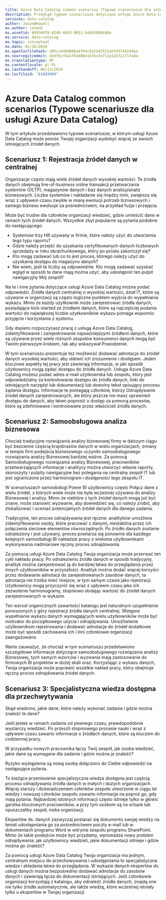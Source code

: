 ```yaml
---
title: Azure Data Catalog common scenarios (Typowe scenariusze dla usługi Azure Data Catalog)
description: Przegląd typowe scenariusze dotyczące usługi Azure Data Catalog, łącznie z rejestracji i odnajdywania źródeł danych wysokiej wartości, umożliwiając samoobsługowa analiza biznesowa i przechwytywanie istniejących wiedzę na temat źródeł danych i procesów.
services: data-catalog
author: JasonWHowell
ms.author: jasonh
ms.assetid: 60930d78-d2d4-4d5d-9651-bdda50b0da0e
ms.service: data-catalog
ms.topic: conceptual
ms.date: 01/18/2018
ms.openlocfilehash: e95cc64b9086a6fb4c5e2d42521a5fd3f44244ba
ms.sourcegitcommit: d4dfbc34a1f03488e1b7bc5e711a11b72c717ada
ms.translationtype: MT
ms.contentlocale: pl-PL
ms.lasthandoff: 06/13/2019
ms.locfileid: "61003960"
---
```

# <a name="azure-data-catalog-common-scenarios"></a>Azure Data Catalog common scenarios (Typowe scenariusze dla usługi Azure Data Catalog)
W tym artykule przedstawiono typowe scenariusze, w którym usługi Azure Data Catalog może pomóc Twojej organizacji wydobyć więcej ze swoich istniejących źródeł danych.

## <a name="scenario-1-registration-of-central-data-sources"></a>Scenariusz 1: Rejestracja źródeł danych w centralnej
Organizacje często mają wiele źródeł danych wysokiej wartości. Te źródła danych obejmują line-of-business online transakcji przetwarzania systemów (OLTP), magazynów danych i baz danych analizy/analiz biznesowych. Liczba systemów i nakładanie się między nimi, zwiększa się wraz z upływem czasu zwykle w miarę ewolucji potrzeb biznesowych i samego biznesu ewoluuje za pośrednictwem, na przykład fuzje i przejęcia.

Może być trudne dla członków organizacji wiedzieć, gdzie umieścić dane w ramach tych źródeł danych. Wszystkie zbyt popularne są pytania podobne do następującego:

* Systemów trzy HR używany w firmie, które należy użyć do utworzenia tego typu raportu?
* Gdzie należy przejść do uzyskania certyfikowanych danych liczbowych sprzedaży w roku obrachunkowego, który po prostu zakończył się?
* Kto mogę zadawać lub co to jest proces, którego należy użyć do uzyskania dostępu do magazynu danych?
* Nie wiem, jeśli te liczby są odpowiednie. Kto mogę zadawać uzyskać wgląd w sposób te dane mają można użyć, aby udostępnić ten pulpit nawigacyjny Mój zespół?

Na te i inne pytania dotyczące usługi Azure Data Catalog można podać odpowiedzi. Źródła danych centralnej o wysokiej wartości, dział IT, które są używane w organizacji są często logiczne punktem wyjścia do wypełniania wykazu. Mimo że każdy użytkownik może zarejestrować źródła danych, posiadające kick-started ze źródłami danych, które są najczęściej podania wartości do największej liczbie użytkowników wykazu pomaga wspomóc przyjęcie i korzystania z systemu. 

Gdy dopiero rozpoczynasz pracę z usługą Azure Data Catalog, zidentyfikowanie i zarejestrowanie najważniejszymi źródłami danych, które są używane przez wiele różnych zespołów konsumenci danych mogą być Twoim pierwszym krokiem, tak aby wskazywał Powodzenie.

W tym scenariuszu prezentuje też możliwość dodawać adnotacje do źródeł danych wysokiej wartości, aby ułatwić ich zrozumienie i dostępem. Jeden kluczowe aspekty tej pracy jest zawierają informacje, w jaki sposób użytkownicy mogą żądać dostępu do źródła danych. Usługa Azure Data Catalog możesz podać adres e-mail użytkownika lub zespołu, który jest odpowiedzialny za kontrolowanie dostępu do źródła danych, linki do istniejących narzędzi lub dokumentacji lub dowolny tekst opisujący procesu żądania dostępu. Informacje te pomagają członków, którzy Odnajdywanie źródeł danych zarejestrowanych, ale który jeszcze nie masz uprawnień dostępu do danych, aby łatwo poprosić o dostęp za pomocą procesów, które są zdefiniowane i kontrolowane przez właścicieli źródła danych.

## <a name="scenario-2-self-service-business-intelligence"></a>Scenariusz 2: Samoobsługowa analiza biznesowa
Chociaż tradycyjne rozwiązania analizy biznesowej firmy w dalszym ciągu być bezcenne częścią krajobrazów danych w wielu organizacjach, zmiany w tempie firm podejścia biznesowego uczyniło samoobsługowego rozwiązania analizy Biznesowej bardziej ważne. Za pomocą Samoobsługowego rozwiązania analizy Biznesowej, pracowników przetwarzających informacje i analitycy można utworzyć własne raporty, skoroszyty i pulpity nawigacyjne bez polegania na centralny zespół IT lub jest ograniczone przez harmonogram i dostępności tego zespołu IT.

W scenariuszach samoobsługi Power BI użytkownicy często Połącz dane z wielu źródeł, z których wiele może nie była wcześniej używana do analizy Biznesowej i analizy. Mimo że niektóre z tych źródeł danych mogą już być znane, może stanowić wyzwanie, aby dowiedzieć się, co należy zrobić, aby zlokalizować i oceniać potencjalnych źródeł danych dla danego zadania.

Tradycyjnie, ten proces odnajdywania jest ręczne: analityków umożliwia zidentyfikowanie osoby, które pracować z danymi, niestabilna przez ich połączenia sieciowe elementów równorzędnych. Po źródło danych zostanie odnaleziony i jest używany, proces powtarza się ponownie dla każdego kolejnych samoobsługi BI nakładzie pracy z wieloma użytkownikami wykonywania nadmiarowe ręczny proces odnajdowania.

Za pomocą usługi Azure Data Catalog Twoja organizacja może przerwać ten cykl nakładu pracy. Po odnalezieniu źródła danych w sposób tradycyjny, analityk można zarejestrować ją do bardziej łatwa do przeglądania przez innych użytkowników w przyszłości. Analityk można dodać więcej korzyści przez dodawanie adnotacji do zarejestrowanych zasobów danych, ta adnotacja nie trzeba mieć miejsce, w tym samym czasie jako rejestracji. Użytkownicy mogą przyczynić się wraz z upływem czasu jako ich zezwolenie harmonogramy, stopniowo dodając wartość do źródeł danych zarejestrowanych w wykazie.

Ten wzrost organicznych zawartości katalogu jest naturalnym uzupełnienie ponoszonych z góry rejestracji źródła danych centralnej. Wstępne wypełnianie wykazu danych wymagających wielu użytkowników może być motivator do początkowego użycia i odnajdywania. Umożliwienie użytkownikom rejestrowania i dodawać adnotacje do źródeł dodatkowe może być sposób zachowania ich i inni członkowie organizacji zaangażowane.

Warto zauważyć, że chociaż w tym scenariuszu przedstawiono szczegółowe informacje dotyczące samoobsługowego rozwiązania analizy Biznesowej, tych samych wzorców i wyzwania mają zastosowanie do firmowych BI projektów w dużej skali oraz. Korzystając z wykazu danych, Twoja organizacja może poprawić wszelkie nakład pracy, który obejmuje ręczny proces odnajdowania źródeł danych.

## <a name="scenario-3-capturing-tribal-knowledge"></a>Scenariusz 3: Specjalistyczna wiedza dostępna dla przechwytywania
Skąd wiadomo, jakie dane, które należy wykonać zadania i gdzie można znaleźć te dane?

Jeśli jesteś w ramach zadania od pewnego czasu, prawdopodobnie wystarczy wiedzieć. Po przeszli stopniowego procesie nauki i wraz z upływem czasu zawarto informacje o źródłach danych, które są kluczem do codziennej pracy.

W przypadku nowych pracownika łączy Twój zespół, jak osoba wiedzieć, jakie dane są wymagane dla zadania i gdzie można je znaleźć?

Ryzyko wystąpienia są nową osobę dołączono do Ciebie odpowiedzi na następujące pytania.

To bieżące przeniesienie specjalistyczna wiedza dostępna jest częścią procesu odnajdywania źródła danych w małych i dużych organizacjach. Więcej starszy i doświadczeniem członków zespołu utworzone w ciągu lat wiedzy i nowszej członków zespołu zawarto informacje na poproś go, gdy mają pytania. Najbardziej istotnych informacji często istnieje tylko w głowic garstka kluczowych pracowników, a przy tym osobom są na urlopie lub opuszczaliby zespół, niska organizacji.

Ekspertów ds. danych zazwyczaj postarać się dokumentu swojej wiedzy na temat udostępniania go za pośrednictwem poczty e-mail lub w dokumentach programu Word w witrynie zespołu programu SharePoint. Mimo że takie podejście może być przydatny, wprowadza nowy problem odnajdywania: jak użytkownicy wiedzieli, jakie dokumentacji istnieje i gdzie można go znaleźć?

Za pomocą usługi Azure Data Catalog Twoja organizacja ma jednym, centralnym miejscu do przechowywania i udostępniania to specjalistyczna wiedza i składania łatwa do przeglądania. W wykazie danych ekspertów ds. usługi danych można bezpośrednio dodawać adnotacje do zasobów danych i zawierają łącza do dokumentacji istniejących. Jeśli członkowie organizacji korzystają z katalogu, aby odnaleźć źródła danych, znajdą one nie tylko źródło automatycznie, ale także wiedzę, które wcześniej istniały tylko u ekspertów w Twojej organizacji.
